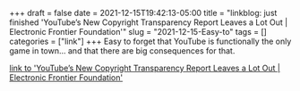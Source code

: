 +++draft = falsedate = 2021-12-15T19:42:13-05:00title = "linkblog: just finished 'YouTube’s New Copyright Transparency Report Leaves a Lot Out | Electronic Frontier Foundation'"slug = "2021-12-15-Easy-to"tags = []categories = ["link"]+++Easy to forget that YouTube is functionally the only game in town... and that there are big consequences for that. [link to 'YouTube’s New Copyright Transparency Report Leaves a Lot Out | Electronic Frontier Foundation'](https://www.eff.org/deeplinks/2021/12/youtubes-new-copyright-transparency-report-leaves-lot-out)